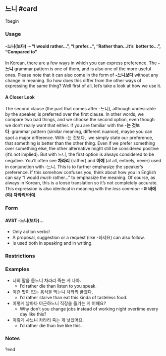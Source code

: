 ## 느니 #card
?begin
### Usage
#### -느니(보다)  – “I would rather…”, “I prefer…”, “Rather than…it’s  better to…”, “Compared to”
In Korean, there are a few ways in which you can express preference. The **-느니** grammar pattern is one of them, and is also one of the more useful ones. Please note that it can also come in the form of **-느니보다** without any change in meaning.
So how does this differ from the other ways of expressing the same thing? Well first of all, let’s take a look at how we use it.
#### A Closer Look
The second clause (the part that comes after -느니), although undesirable by the speaker, is preferred over the first clause. In other words, we compare two bad things, and we choose the second option, even though we don’t really want that either.
If you are familiar with the **-는 것보다**  grammar pattern (similar meaning, different nuance), maybe you can spot a major difference. With -는 것보다,  we simply state our preference, that something is better than the other thing. Even if we prefer something over something else, the other alternative might still be considered positive (it’s not implied). But with 느니, the first option is always considered to be negative.
You’ll often see **차라리** (rather) and **아예** (at all, entirely, never) used in conjunction with -느니. This is to further emphasize the speaker’s preference. If this somehow confuses you, think about how you in English can say “I would *much* rather…” to emphasize the meaning. Of course, as always in Korean, this is a loose translation so it’s not completely accurate.
This expression is also identical in meaning with the *less common* –**ㄹ 바에(야) 차라리/아예.**
### Form
#### AVST -느니(보다)…
- Only action verbs!
- A proposal, suggestion or a request (like -하세요) can also follow.
- Is used both in speaking and in writing.
### Restrictions
### Examples
- 너의 말을 듣느니 차라리 죽는 게 나아.
	- I’d rather die than listen to you speak.
- 이런 맛이 없는 음식을 먹는니 차라리 굶겠다.
	- I’d rather starve than eat this kinda of tasteless food.
- 이렇게 날마다 야근하느니 직장을 옮기는 게 어때요?
	- Why don’t you change jobs instead of working night overtime every day like this?
- 이렇게 사느니 차라리 죽는 게 낫겠어요.
	- I’d rather die than live like this.
### Notes
<!--SR:!2025-07-11,19,250-->
?end

